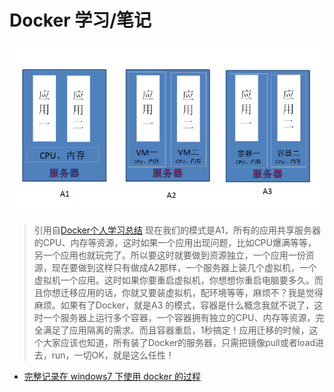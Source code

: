 # Docker 学习/笔记

![应用结构对比](images/201423300956130.png)
> 引用自[Docker个人学习总结](http://www.cnblogs.com/I-will-be-different/p/4353597.html) 
现在我们的模式是A1，所有的应用共享服务器的CPU、内存等资源，这时如果一个应用出现问题，比如CPU爆满等等，另一个应用也就玩完了。所以要这时就要做到资源独立，一个应用一份资源，现在要做到这样只有做成A2那样，一个服务器上装几个虚拟机，一个虚拟机一个应用。这时如果你要重启虚拟机，你想想你重启电脑要多久。而且你想迁移应用的话，你就又要装虚拟机，配环境等等，麻烦不？我是觉得麻烦。如果有了Docker，就是A3 的模式，容器是什么概念我就不说了，这时一个服务器上运行多个容器，一个容器拥有独立的CPU、内存等资源，完全满足了应用隔离的需求。而且容器重启，1秒搞定！应用迁移的时候，这个大家应该也知道，所有装了Docker的服务器，只需把镜像pull或者load进去，run，一切OK，就是这么任性！

- [完整记录在 windows7 下使用 docker 的过程](http://www.jianshu.com/p/d809971b1fc1)